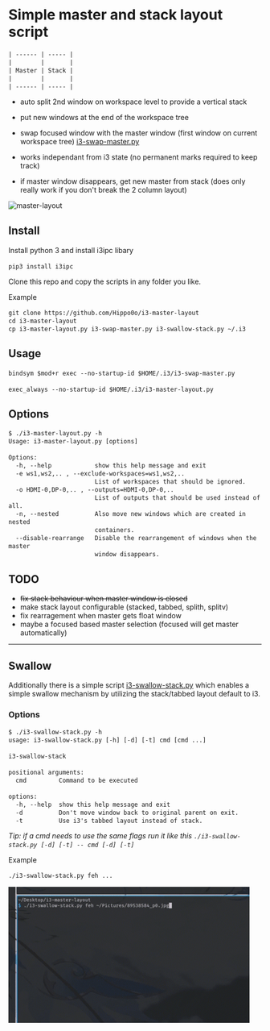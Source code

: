 # Simple master and stack layout script
```
| ------ | ----- |
|        |       |
| Master | Stack |
|        |       |
| ------ | ----- |
```

* auto split 2nd window on workspace level to provide a vertical stack

* put new windows at the end of the workspace tree

* swap focused window with the master window (first window on current workspace tree) [i3-swap-master.py](./i3-swap-master.py)

* works independant from i3 state (no permanent marks required to keep track)

* if master window disappears, get new master from stack (does only really work if you don't break the 2 column layout)

![master-layout](./i3-master-layout-example.gif)

## Install
Install python 3 and install i3ipc libary

`pip3 install i3ipc`

Clone this repo and copy the scripts in any folder you like.

Example
```
git clone https://github.com/Hippo0o/i3-master-layout
cd i3-master-layout
cp i3-master-layout.py i3-swap-master.py i3-swallow-stack.py ~/.i3
```

## Usage
```
bindsym $mod+r exec --no-startup-id $HOME/.i3/i3-swap-master.py

exec_always --no-startup-id $HOME/.i3/i3-master-layout.py
```
## Options
```
$ ./i3-master-layout.py -h
Usage: i3-master-layout.py [options]

Options:
  -h, --help            show this help message and exit
  -e ws1,ws2,.. , --exclude-workspaces=ws1,ws2,.. 
                        List of workspaces that should be ignored.
  -o HDMI-0,DP-0,.. , --outputs=HDMI-0,DP-0,.. 
                        List of outputs that should be used instead of all.
  -n, --nested          Also move new windows which are created in nested
                        containers.
  --disable-rearrange   Disable the rearrangement of windows when the master
                        window disappears.
```

## TODO
- ~~fix stack behaviour when master window is closed~~
- make stack layout configurable (stacked, tabbed, splith, splitv)
- fix rearragement when master gets float window
- maybe a focused based master selection (focused will get master automatically)
---
## Swallow
Additionally there is a simple script [i3-swallow-stack.py](./i3-swallow-stack.py) which enables a simple swallow mechanism by utilizing the stack/tabbed layout default to i3.

### Options
```
$ ./i3-swallow-stack.py -h
usage: i3-swallow-stack.py [-h] [-d] [-t] cmd [cmd ...]

i3-swallow-stack

positional arguments:
  cmd         Command to be executed

options:
  -h, --help  show this help message and exit
  -d          Don't move window back to original parent on exit.
  -t          Use i3's tabbed layout instead of stack.
```
*Tip: if a cmd needs to use the same flags run it like this `./i3-swallow-stack.py [-d] [-t] -- cmd [-d] [-t]`*

Example
```bash
./i3-swallow-stack.py feh ...
```
![swallow](./i3-swallow-stack-example.gif)
